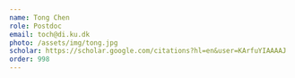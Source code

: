 ```yaml
---
name: Tong Chen
role: Postdoc
email: toch@di.ku.dk
photo: /assets/img/tong.jpg
scholar: https://scholar.google.com/citations?hl=en&user=KArfuYIAAAAJ 
order: 998
---
```


